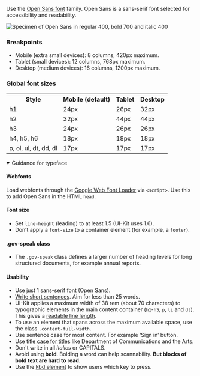<p class="abstract" style="border-bottom:hidden">Use the <a href="https://www.google.com/fonts/specimen/Open+Sans" rel="external">Open Sans font</a> family. Open Sans is a sans-serif font selected for accessibility and readability.</p>

![Specimen of Open Sans in regular 400, bold 700 and italic 400](/assets/font-specimen.png)

<!-- <p style="font-size:5em">Aa <strong>Aa</strong> <em>Aa</em></p> -->

### Breakpoints

- Mobile (extra small devices): 8 columns, 420px maximum.
- Tablet (small devices): 12 columns, 768px maximum.
- Desktop (medium devices): 16 columns, 1200px maximum.

### Global font sizes

<table class="content-table">
  <tr>
    <th>Style</th>
    <th>Mobile (default)</th>
    <th>Tablet</th>
    <th>Desktop</th>
  </tr>
  <tr>
    <td>h1</td>
    <td>24px</td>
    <td>26px</td>
    <td>32px</td>
  </tr>
  <tr>
    <td>h2</td>
    <td>32px</td>
    <td>44px</td>
    <td>44px</td>
  </tr>
  <tr>
    <td>h3</td>
    <td>24px</td>
    <td>26px</td>
    <td>26px</td>
  </tr>
  <tr>
    <td>h4, h5, h6</td>
    <td>18px</td>
    <td>18px</td>
    <td>18px</td>
  </tr>
  <tr>
    <td>p, ol, ul, dt, dd, dl</td>
    <td>17px</td>
    <td>17px</td>
    <td>17px</td>
  </tr>
</table>

<details open data-label="typeface-guidance-accordion" aria-expanded="true">
  <summary>Guidance<span class="visuallyhidden"> for typeface</span></summary>
  <div class="accordion-panel">

  <h4>Webfonts</h4>
  <p>Load webfonts through the <a href="https://github.com/typekit/webfontloader" rel="external">Google Web Font Loader</a> via <code>&lt;script&gt;</code>. Use this to add Open Sans in the HTML <code>head</code>.</p>

  <h4>Font size</h4>
  <ul>

  <li>Set <code>line-height</code> (leading) to at least 1.5 (UI-Kit uses 1.6).</li>
  <li>Don’t apply a <code>font-size</code> to a container element (for example, a <code>footer</code>).</li>
  </ul>
  <h4>.gov-speak class</h4>
  <ul>
  <li>The <code>.gov-speak</code> class defines a larger number of heading levels for long structured documents, for example annual reports.</li>
  </ul>

  <h4>Usability</h4>
  <ul>
  <li>Use just 1 sans-serif font (Open Sans).</li>
  <li><a href="http://content-style-guide.apps.staging.digital.gov.au/writing-for-the-web/3-structure-your-page-for-readability.html" rel="external">Write short sentences</a>. Aim for less than 25 words.</li>
  <li>UI-Kit applies a maximum width of 38 rem (about 70 characters) to typographic elements in the main content container (<code>h1</code>-<code>h5</code>, <code>p</code>, <code>li</code> and <code>dl</code>). This gives a <a href="https://www.smashingmagazine.com/2014/09/balancing-line-length-font-size-responsive-web-design/#line-length-measure-and-reading" rel="external">readable line length</a>.</li>
  <li>To use an element that spans across the maximum available space, use the class <code>.content-full-width</code>.</li>
  <li>Use sentence case for most content. For example &lsquo;Sign in&rsquo; button.</li>
  <li>Use <a href="http://content-style-guide.apps.staging.digital.gov.au/az-indexes/t.html#titles" rel="external">title case for titles</a> like Department of Communications and the Arts.</li>
  <li>Don&#39;t write in all <em>italics</em> or CAPITALS.</li>
  <li>Avoid using <strong>bold</strong>. Bolding a word can help scannability. <strong>But blocks of bold text are hard to read</strong>.</li>
  <li>Use the <a href="http://w3c.github.io/html/textlevel-semantics.html#the-kbd-element">kbd element</a> to show users which key to press.</li>
  </ul>

</div>
</details>
